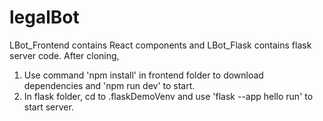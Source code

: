 # legalBot
LBot_Frontend contains React components and LBot_Flask contains flask server code. 
After cloning, 
1. Use command 'npm install' in frontend folder to download dependencies and 'npm run dev' to start.
2. In flask folder, cd to .flaskDemoVenv and use 'flask --app hello run' to start server.
